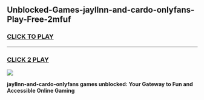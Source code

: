 
## Unblocked-Games-jayllnn-and-cardo-onlyfans-Play-Free-2mfuf
<h3>
<a href="https://premium76.site?title=jayllnn-and-cardo-onlyfans&ref=24M">CLICK TO PLAY</a></h3>
<hr>

<h3>
<a href="https://premium76.site?title=jayllnn-and-cardo-onlyfans&ref=24M">CLICK 2 PLAY</a>
  
</h3>

<a href="https://premium76.site?title=jayllnn-and-cardo-onlyfans&ref=24M"><img src="https://clearcache.store/games.png"></a>


**jayllnn-and-cardo-onlyfans games unblocked: Your Gateway to Fun and Accessible Online Gaming**
